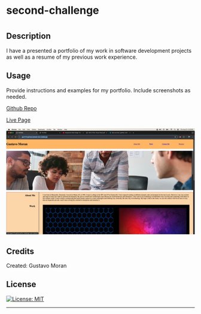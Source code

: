# second-challenge

# <First-Challenge-Code-Refactor>

## Description

I have a presented a portfolio of my work in software development projects as well as a resume of my previous work experience. 


## Usage

Provide instructions and examples for my portfolio. Include screenshots as needed.


<a href="https://github.com/gus7770/week-two-challenge"> Github Repo </a>

<a href="https://gus7770.github.io/week-two-challenge/"> Live Page</a>

    

  ![alt text](./images/screenshotofwork.jpg)

   
   

## Credits

Created: Gustavo Moran

## License

[![License: MIT](https://img.shields.io/badge/License-MIT-yellow.svg)](https://opensource.org/licenses/MIT)

---